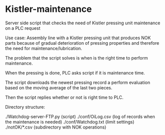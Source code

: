 # Kistler-maintenance
Server side script that checks the need of Kistler pressing unit maintenance on a PLC request

Use case:
Assembly line with a Kistler pressing unit that produces NOK parts because of gradual deterioration of pressing properties and therefore the need for maintenance/lubrication.

The problem that the script solves is when is the right time to perform maintenance.

When the pressing is done, PLC asks script if it is maintenance time.

The script downloads the newest pressing record a perform evaluation based on the moving average of the last two pieces.

Then the script replies whether or not is right time to PLC.

Directory structure:

./Watchdog-server-FTP.py (script)
./conf/OiLog.csv (log of records when the maintenance is needed)
./conf/Watchdog.txt (limit settings)
./notOK/*.csv (subdirectory with NOK operations)
